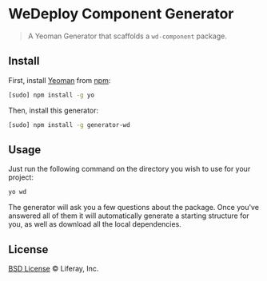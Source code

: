 # WeDeploy Component Generator

> A Yeoman Generator that scaffolds a `wd-component` package.

## Install

First, install [Yeoman](http://yeoman.io/) from [npm](https://www.npmjs.org/):

```sh
[sudo] npm install -g yo
```

Then, install this generator:

```sh
[sudo] npm install -g generator-wd
```

## Usage

Just run the following command on the directory you wish to use for your project:

```sh
yo wd
```

The generator will ask you a few questions about the package. Once you've answered all of them it will automatically generate a starting structure for you, as well as download all the local dependencies.

## License

[BSD License](http://opensource.org/licenses/BSD-2-Clause) © Liferay, Inc.
